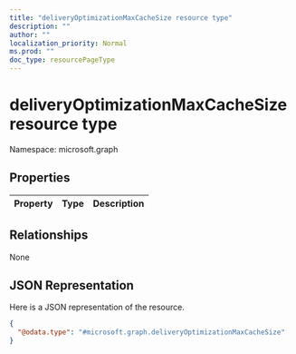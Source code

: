 ```yaml
---
title: "deliveryOptimizationMaxCacheSize resource type"
description: ""
author: ""
localization_priority: Normal
ms.prod: ""
doc_type: resourcePageType
---
```


# deliveryOptimizationMaxCacheSize resource type


Namespace: microsoft.graph



## Properties
|Property|Type|Description|
|:---|:---|:---|

## Relationships
None

## JSON Representation
Here is a JSON representation of the resource.
<!-- {
  "blockType": "resource",
  "@odata.type": "microsoft.graph.deliveryOptimizationMaxCacheSize"
}
-->
``` json
{
  "@odata.type": "#microsoft.graph.deliveryOptimizationMaxCacheSize"
}
```

